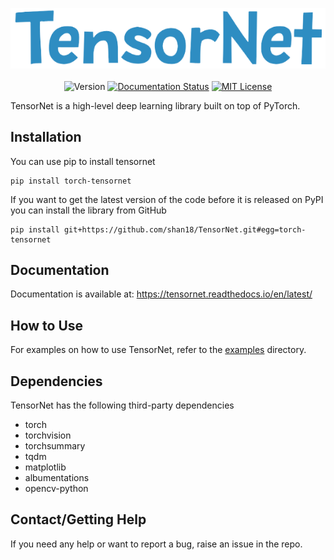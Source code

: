 <p align="center">
  <img src="https://raw.githubusercontent.com/shan18/TensorNet/master/images/tensornet_logo.png" alt="tensornet" />
  <br />
  <br />
  <img src="https://img.shields.io/badge/version-1.3.1-blue.svg" alt="Version">
  <a href='https://tensornet.readthedocs.io/en/latest/?badge=latest'><img src='https://readthedocs.org/projects/tensornet/badge/?version=latest' alt='Documentation Status' /></a>
  <a href="https://github.com/shan18/TensorNet/blob/master/LICENSE"><img src="https://img.shields.io/apm/l/atomic-design-ui.svg?" alt="MIT License"></a>
  <br />
</p>

TensorNet is a high-level deep learning library built on top of PyTorch.

## Installation

You can use pip to install tensornet

```[bash]
pip install torch-tensornet
```

If you want to get the latest version of the code before it is released on PyPI you can install the library from GitHub

```[bash]
pip install git+https://github.com/shan18/TensorNet.git#egg=torch-tensornet
```

## Documentation

Documentation is available at: https://tensornet.readthedocs.io/en/latest/

## How to Use

For examples on how to use TensorNet, refer to the [examples](https://github.com/shan18/TensorNet/tree/master/examples) directory.

## Dependencies

TensorNet has the following third-party dependencies

- torch
- torchvision
- torchsummary
- tqdm
- matplotlib
- albumentations
- opencv-python

## Contact/Getting Help

If you need any help or want to report a bug, raise an issue in the repo.
